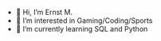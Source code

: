 - 👋 Hi, I’m Ernst M.
- 👀 I’m interested in Gaming/Coding/Sports
- 🌱 I’m currently learning SQL and Python


<!---
RnstM/RnstM is a ✨ special ✨ repository because its `README.md` (this file) appears on your GitHub profile.
You can click the Preview link to take a look at your changes.
--->
